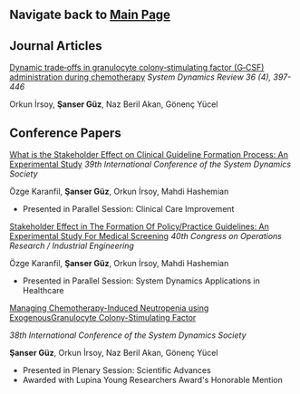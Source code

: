 ## Navigate back to [Main Page](https://sanserguz.github.io/main/) 


## Journal Articles

[Dynamic trade‐offs in granulocyte colony‐stimulating factor (G‐CSF) administration during chemotherapy](https://onlinelibrary.wiley.com/doi/10.1002/sdr.1671)
_System Dynamics Review 36 (4), 397-446_

Orkun İrsoy, **Şanser Güz**, Naz Beril Akan, Gönenç Yücel


## Conference Papers

[What is the Stakeholder Effect on Clinical Guideline Formation Process: An Experimental Study](https://proceedings.systemdynamics.org/2021/papers/P1084.pdf)
_39th International Conference of the System Dynamics Society_

Özge Karanfil, **Şanser Güz**, Orkun İrsoy, Mahdi Hashemian
- Presented in Parallel Session: Clinical Care Improvement


[Stakeholder Effect in The Formation Of Policy/Practice Guidelines: An Experimental Study For Medical Screening](https://www.yaem2021.org/en/calendar/abstracts/search/?&page=3)
_40th Congress on Operations Research / Industrial Engineering_

Özge Karanfil, **Şanser Güz**, Orkun İrsoy, Mahdi Hashemian
- Presented in Parallel Session: System Dynamics Applications in Healthcare


[Managing Chemotherapy-Induced Neutropenia using ExogenousGranulocyte Colony-Stimulating Factor](https://proceedings.systemdynamics.org/2020/papers/P1152.pdf)

_38th International Conference of the System Dynamics Society_

**Şanser Güz**, Orkun İrsoy, Naz Beril Akan, Gönenç Yücel
- Presented in Plenary Session: Scientific Advances
- Awarded with Lupina Young Researchers Award's Honorable Mention

